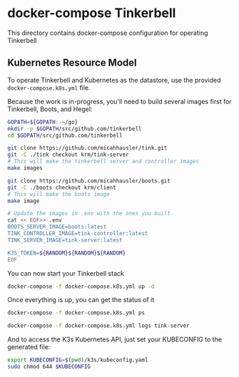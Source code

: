 # docker-compose Tinkerbell

This directory contains docker-compose configuration for operating Tinkerbell


## Kubernetes Resource Model

To operate Tinkerbell and Kubernetes as the datastore, use the provided
`docker-compose.k8s.yml` file.

Because the work is in-progress, you'll need to build several images first for
Tinkerbell, Boots, and Hegel:

```sh
GOPATH=${GOPATH:-~/go}
mkdir -p $GOPATH/src/github.com/tinkerbell
cd $GOPATH/src/github.com/tinkerbell

git clone https://github.com/micahhausler/tink.git
git -C ./tink checkout krm/tink-server
# This will make the tinkerbell server and controller images
make images

git clone https://github.com/micahhausler/boots.git
git -C ./boots checkout krm/client
# This will make the boots image
make image

# Update the images in .env with the ones you built
cat << EOF>> .env
BOOTS_SERVER_IMAGE=boots:latest
TINK_CONTROLLER_IMAGE=tink-controller:latest
TINK_SERVER_IMAGE=tink-server:latest

K3S_TOKEN=${RANDOM}${RANDOM}${RANDOM}
EOF
```

You can now start your Tinkerbell stack

```sh
docker-compose -f docker-compose.k8s.yml up -d
```

Once everything is up, you can get the status of it
```sh
docker-compose -f docker-compose.k8s.yml ps

docker-compose -f docker-compose.k8s.yml logs tink-server
```

And to access the K3s Kubernetes API, just set your KUBECONFIG to the generated
file:

```sh
export KUBECONFIG=$(pwd)/k3s/kubeconfig.yaml
sudo chmod 644 $KUBECONFIG
```
